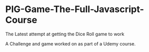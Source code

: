 # PIG-Game-The-Full-Javascript-Course
The Latest attempt at getting the Dice Roll game to work

A Challenge and game worked on as part of a Udemy course.

